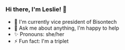 ### Hi there, I'm Leslie! 👋

- 🔭 I'm currently vice president of Bisontech 
- 💬 Ask me about anything, I'm happy to help 
- ✨ Pronouns: she/her
- ⚡ Fun fact: I'm a triplet
